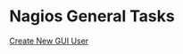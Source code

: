 # Nagios General Tasks

[Create New GUI User](https://www.ibm.com/support/knowledgecenter/en/POWER8/p8ef9/p8ef9_ppim_nagios_userid.htm)

